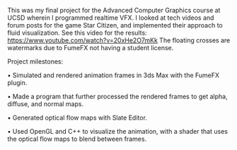 This was my final project for the Advanced Computer Graphics course at UCSD wherein I programmed realtime VFX. I looked at tech videos and forum posts for the game Star Citizen, and implemented their approach to fluid visualization. See this video for the results: https://www.youtube.com/watch?v=20xHe2O7mKk The floating crosses are watermarks due to FumeFX not having a student license.

Project milestones:

• Simulated and rendered animation frames in 3ds Max with the FumeFX plugin.

• Made a program that further processed the rendered frames to get alpha, diffuse, and normal maps.

• Generated optical flow maps with Slate Editor.

• Used OpenGL and C++ to visualize the animation, with a shader that uses the optical flow maps to blend between frames.
